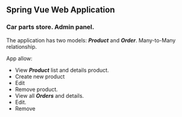 ## Spring Vue Web Application

### Car parts store. Admin panel.

The application has two models: ***Product*** and ***Order***. Many-to-Many relationship.

App allow:
* View ***Product*** list and details product.
* Create new product
* Edit
* Remove product.  
* View all ***Orders*** and details.
* Edit.
* Remove

